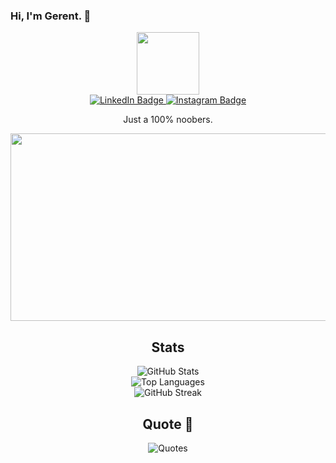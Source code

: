 ### Hi, I'm Gerent. 👋

<div id="header" align="center">
  <img src="https://media.giphy.com/media/v1.Y2lkPTc5MGI3NjExbHR0bDJpbXc4d2I3dGZ6dzJ1Ynd4amVmd2FzYnFyd3E5dzBxNHl6dCZlcD12MV9pbnRlcm5hbF9naWZfYnlfaWQmY3Q9cw/3kPDmoWdBpQPNhCnUG/giphy.gif" width="100"/>
</div>

<div id="badges" align="center">
  <a href="https://linkedin.com/in/grnyoel">
    <img src="https://img.shields.io/badge/LinkedIn-blue?style=for-the-badge&logo=linkedin&logoColor=white" alt="LinkedIn Badge"/>
  </a>
  <a href="https://instagram.com/grnyoel">
    <img src="https://img.shields.io/badge/Instagram-%23E4405F.svg?style=for-the-badge&logo=Instagram&logoColor=white" alt="Instagram Badge"/>
  </a>
</div>

<p align="center">
  Just a 100% noobers.
</p>

<div align="center">
  <img src="https://media.giphy.com/media/v1.Y2lkPTc5MGI3NjExZDgzc3dnZjJzbjkxYjd5d2Fwa3VlMHhhdTV0Y2J1d3Z6ancyMm5oMiZlcD12MV9pbnRlcm5hbF9naWZfYnlfaWQmY3Q9Zw/cruO3FTeoAxjiTVxPW/giphy.gif" width="600" height="300"/>
</div>

<h2 align="center">
  Stats
</h2>

<div align="center">
  <img src="https://github-readme-stats.vercel.app/api?username=grnyoel&theme=tokyonight&hide_border=true&include_all_commits=false&count_private=false&locale=ja" alt="GitHub Stats"/>
  <br/>
  <img src="https://github-readme-stats.vercel.app/api/top-langs/?username=grnyoel&theme=tokyonight&hide_border=true&include_all_commits=false&count_private=false&layout=compact&locale=ja" alt="Top Languages"/>
  <br/>
  <img src="https://github-readme-streak-stats.herokuapp.com/?user=grnyoel&theme=tokyonight&hide_border=true&locale=ja" alt="GitHub Streak"/>
  <br/>

  <h2>Quote 🐐</h2>
  <img src="https://quotes-github-readme.vercel.app/api?type=horizontal&theme=tokyonight" alt="Quotes"/>
</div>

